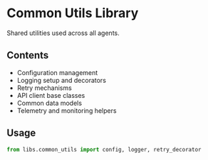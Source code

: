 # Common Utils Library

Shared utilities used across all agents.

## Contents
- Configuration management
- Logging setup and decorators
- Retry mechanisms
- API client base classes
- Common data models
- Telemetry and monitoring helpers

## Usage
```python
from libs.common_utils import config, logger, retry_decorator
``` 